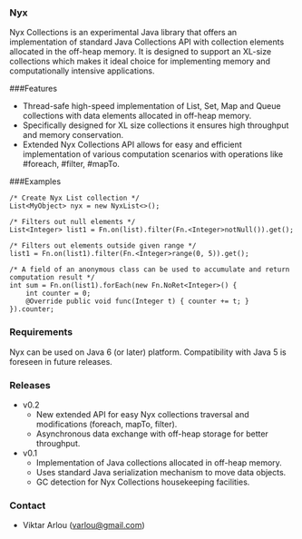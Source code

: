 ### Nyx

Nyx Collections is an experimental Java library that offers an implementation of standard Java Collections API with collection elements allocated in the off-heap memory. It is designed to support an XL-size collections which makes it ideal choice for implementing memory and computationally intensive applications.

###Features
* Thread-safe high-speed implementation of List, Set, Map and Queue collections with data elements allocated in off-heap memory. 
* Specifically designed for XL size collections it ensures high throughput and memory conservation.
* Extended Nyx Collections API allows for easy and efficient implementation of various computation scenarios with operations like #foreach, #filter, #mapTo.  

###Examples
```
/* Create Nyx List collection */
List<MyObject> nyx = new NyxList<>();

/* Filters out null elements */
List<Integer> list1 = Fn.on(list).filter(Fn.<Integer>notNull()).get();

/* Filters out elements outside given range */
list1 = Fn.on(list1).filter(Fn.<Integer>range(0, 5)).get();

/* A field of an anonymous class can be used to accumulate and return computation result */
int sum = Fn.on(list1).forEach(new Fn.NoRet<Integer>() {
	int counter = 0;
	@Override public void func(Integer t) { counter += t; }
}).counter;
```
### Requirements

Nyx can be used on Java 6 (or later) platform. Compatibility with Java 5 is foreseen in future releases. 

### Releases

* v0.2
	- New extended API for easy Nyx collections traversal and modifications (foreach, mapTo, filter).
	- Asynchronous data exchange with off-heap storage for better throughput. 
* v0.1
	- Implementation of Java collections allocated in off-heap memory. 
	- Uses standard Java serialization mechanism to move data objects.
	- GC detection for Nyx Collections housekeeping facilities.

### Contact

* Viktar Arlou (varlou@gmail.com)
